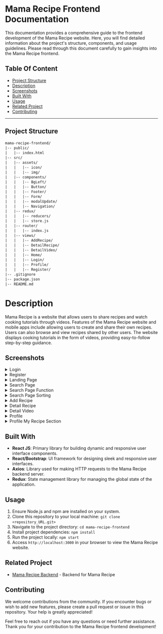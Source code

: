 # Mama Recipe Frontend Documentation

This documentation provides a comprehensive guide to the frontend development of the Mama Recipe website. Here, you will find detailed information about the project's structure, components, and usage guidelines. Please read through this document carefully to gain insights into the Mama Recipe frontend.

## Table Of Content

- [Project Structure](#project-structure)
- [Description](#description)
- [Screenshots](#screenshots)
- [Built With](#built-with)
- [Usage](#usage)
- [Related Project](#related-project)
- [Contributing](#contributing)

---

## Project Structure

```plaintext
mama-recipe-frontend/
|-- public/
|   |-- index.html
|-- src/
|   |-- assets/
|   |   |-- icon/
|   |   |-- img/
|   |-- components/
|   |   |-- BgLeft/
|   |   |-- Button/
|   |   |-- Footer/
|   |   |-- Form/
|   |   |-- modalUpdate/
|   |   |-- Navigation/
|   |-- redux/
|   |   |-- reducers/
|   |   |-- store.js
|   |-- router/
|   |   |-- index.js
|   |-- views/
|   |   |-- AddRecipe/
|   |   |-- DetailRecipe/
|   |   |-- DetailVideo/
|   |   |-- Home/
|   |   |-- Login/
|   |   |-- Profile/
|   |   |-- Register/
|-- .gitignore
|-- package.json
|-- README.md

```

# Description

Mama Recipe is a website that allows users to share recipes and watch cooking tutorials through videos. Features of the Mama Recipe website and mobile apps include allowing users to create and share their own recipes. Users can also browse and view recipes shared by other users. The website displays cooking tutorials in the form of videos, providing easy-to-follow step-by-step guidance.

## Screenshots

<details>
  <summary>
    Login
  </summary>
<img src="screenshots/Login.png" alt="Landing Page" />
</details>

<details>
  <summary>
    Register
  </summary>
<img src="screenshots/Register.png" alt="Landing Page" />
</details>

<details>
  <summary>
    Landing Page
  </summary>
<img src="screenshots/Home.png" alt="Landing Page" />
</details>

<details>
  <summary>
    Search Page
  </summary>
<img src="screenshots/SearchPage.png" alt="Landing Page" />
</details>

<details>
  <summary>
    Search Page Function
  </summary>
<img src="screenshots/SearchRecipe.png" alt="Landing Page" />
</details>

<details>
  <summary>
    Search Page Sorting
  </summary>
<img src="screenshots/Sort.png" alt="Landing Page" />
</details>

<details>
  <summary>
    Add Recipe
  </summary>
<img src="screenshots/AddRecipe.png" alt="Landing Page" />
</details>

<details>
  <summary>
    Detail Recipe
  </summary>
<img src="screenshots/DetailRecipe.png" alt="Landing Page" />
</details>

<details>
  <summary>
    Detail Video
  </summary>
<img src="screenshots/DetailVideo.png" alt="Landing Page" />
</details>

<details>
  <summary>
    Profile
  </summary>
<img src="screenshots/Profile.png" alt="Landing Page" />
</details>

<details>
  <summary>
    Profile My Recipe Section
  </summary>
<img src="screenshots/MyRecipe.png" alt="Landing Page" />
</details>

## Built With

- **React JS**: Primary library for building dynamic and responsive user interface components.
- **React/Bootstrap**: UI framework for designing sleek and responsive user interfaces.
- **Axios**: Library used for making HTTP requests to the Mama Recipe backend server.
- **Redux**: State management library for managing the global state of the application.

## Usage

1. Ensure Node.js and npm are installed on your system.
2. Clone this repository to your local machine: `git clone <repository_URL.git>`
3. Navigate to the project directory: `cd mama-recipe-frontend`
4. Install project dependencies: `npm install`
5. Run the project locally: `npm start`
6. Access `http://localhost:3000` in your browser to view the Mama Recipe website.

## Related Project

- [Mama Recipe Backend](https://github.com/RamdlanFaqih/BE-Mama-Recipe) - Backend for Mama Recipe

## Contributing

We welcome contributions from the community. If you encounter bugs or wish to add new features, please create a pull request or issue in this repository. Your help is greatly appreciated!

Feel free to reach out if you have any questions or need further assistance. Thank you for your contribution to the Mama Recipe frontend development!
